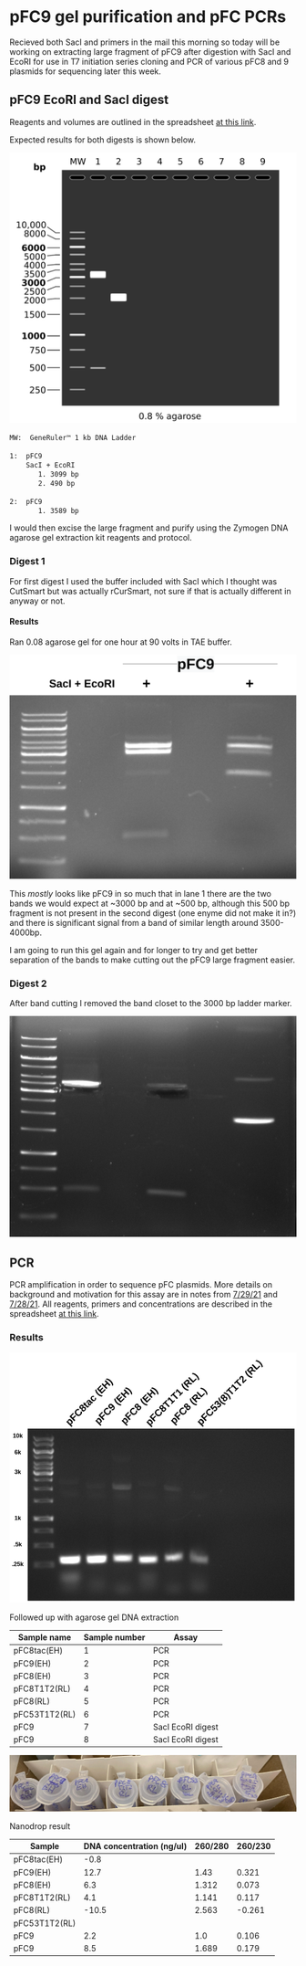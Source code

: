 # pFC9 gel purification and pFC PCRs

Recieved both SacI and primers in the mail this morning
so today will be working on extracting large fragment of
pFC9 after digestion with SacI and EcoRI for use in
T7 initiation series cloning and PCR of various pFC8 and 9
plasmids for sequencing later this week.

## pFC9 EcoRI and SacI digest

Reagents and volumes are outlined in the spreadsheet
[at this link](https://docs.google.com/spreadsheets/d/1l6wfkW9ukn345qX2bwtJRiUF5r6L9bTFWAB5k-gCVD8/edit#gid=0).

Expected results for both digests is shown below.

![](images/assorted/Gel_Image_pFC9_EcoRI_SacI.png)

```
MW:  GeneRuler™ 1 kb DNA Ladder

1:  pFC9
    SacI + EcoRI
       1. 3099 bp
       2. 490 bp

2:  pFC9
       1. 3589 bp
```

I would then excise the large fragment and purify using
the Zymogen DNA agarose gel extraction kit reagents and
protocol.


### Digest 1

For first digest I used the buffer included with SacI
which I thought was CutSmart but was actually rCurSmart, 
not sure if that is actually different in anyway or not.

#### Results

Ran 0.08 agarose gel for one hour at 90 volts in TAE buffer.

![](images/assorted/pFC9-sacI-ecoRI-digest-labeled.png)

This *mostly* looks like pFC9 in so much that in lane 1
there are the two bands we would expect at ~3000 bp and at
~500 bp, although this 500 bp fragment is not present in
the second digest (one enyme did not make it in?) and there
is significant signal from a band of similar length around 3500-4000bp.

I am going to run this gel again and for longer to try
and get better separation of the bands to make cutting out
the pFC9 large fragment easier.

### Digest 2

After band cutting I removed the band closet to the 3000 bp ladder
marker.

![](images/assorted/2021-06-09_14h49m36s_pfc11_genomic_DNA_RNAseA_test_attempt_2.1.png)

## PCR

PCR amplification in order to sequence pFC plasmids. More
details on background and motivation for this assay
are in notes from [7/29/21](8_7-29-21.md) and [7/28/21](7_7-28-21.md). 
All reagents, primers and concentrations are described 
in the spreadsheet [at this link](https://docs.google.com/spreadsheets/d/1C9dQ5NALOPIBd9vnqTwMcuQwFouvtItC6r6D7yj8_8g/edit?usp=sharing).


### Results

![](images/assorted/pcr-pfc9-9-EH-RL.png)

Followed up with agarose gel DNA extraction

| Sample name   | Sample number | Assay             |
| ------------- | ------------- | ----------------- |
| pFC8tac(EH)   | 1             | PCR               |
| pFC9(EH)      | 2             | PCR               |
| pFC8(EH)      | 3             | PCR               |
| pFC8T1T2(RL)  | 4             | PCR               |
| pFC8(RL)      | 5             | PCR               |
| pFC53T1T2(RL) | 6             | PCR               |
| pFC9          | 7             | SacI EcoRI digest |
| pFC9          | 8             | SacI EcoRI digest |

![](images/assorted/samples.jpg)

Nanodrop result

| Sample        | DNA concentration (ng/ul) | 260/280 | 260/230 |
| ------------- | ------------------------- | ------- | ------- |
| pFC8tac(EH)   | -0.8                      |         |
| pFC9(EH)      | 12.7                      | 1.43    | 0.321   |
| pFC8(EH)      | 6.3                       | 1.312   | 0.073   |
| pFC8T1T2(RL)  | 4.1                       | 1.141   | 0.117   |
| pFC8(RL)      | -10.5                     | 2.563   | -0.261  |
| pFC53T1T2(RL) |
| pFC9          | 2.2                       | 1.0     | 0.106   |
| pFC9          | 8.5                       | 1.689   | 0.179   |